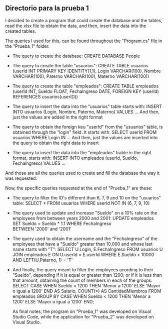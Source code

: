 ## Directorio para la prueba 1 ##
I decided to create a program that could create the database and the tables,
read the xlsx file to obtain the data,
and then, insert the data into the created tables.

The queries I used for this, can be found throughout the "Program.cs" file in the "Prueba_1" folder.

- The query to create the database:
  CREATE DATABASE People

- The query to create the table "usuarios":
  CREATE TABLE usuarios (userId INT PRIMARY KEY IDENTITY(1,1), Login VARCHAR(100), Nombre VARCHAR(100), Paterno VARCHAR(100), Materno VARCHAR(100))

- The query to create the table "empleados":
  CREATE TABLE empleados (userId INT, Sueldo FLOAT, FechaIngreso DATE, FOREIGN KEY (userId) REFERENCES usuarios(userID))

- The query to insert the data into the "usuarios" table starts with:
  INSERT INTO usuarios (Login, Nombre, Paterno, Materno) VALUES ...
  And then, just the values are added in the right format

- The query to obtain the foreign keu "userId" from the "usuarios" table, is obtained through the "login" field. It starts with:
  SELECT userId FROM usuarios WHERE Login IN ...
  And then, just the values are inserted into the query to obtain the right data to insert

- The query to insert the data into the "empleados" trable in the right format, starts with:
  INSERT INTO empleados (userId, Sueldo, FechaIngreso) VALUES ...

And those are all the queries used to create and fill the database the way it was requested.

Now, the specific queries requested at the end of "Prueba_1" are these:

- The query to filter the ID's different than 6, 7, 9 and 10 on the "usuarios" table:
  SELECT * FROM usuarios WHERE userId NOT IN (6, 7, 9, 10)

- The query used to update and increase "Sueldo" on a 10% rate on the employees from between years 2000 and 2001:
  UPDATE empleados SET Sueldo = Sueldo * 1.1 WHERE FechaIngreso BETWEEN '2000' and '2001'

- The query used to obtain the username and the "FechaIngreso" of the employees that have a "Sueldo" greater than 10,000
  and whose last name starts with "T":
  SELECT U.Login, E.FechaIngreso FROM usuarios U JOIN empleados E ON U.userId = E.userId WHERE E.Sueldo > 10000 AND LEFT(U.Paterno, 1) = 'T'
  
- And finally, the query meant to filter the employees acording to their "Sueldo", depending if it is equal or greater than 1200;
  or if it is less than that amount, obtaining the count of members in each of the groups:
  SELECT CASE WHEN Sueldo < 1200 THEN 'Menor a 1200' ELSE 'Mayor o igual a 1200' END AS Salario, COUNT(*) AS CantidadMiembros
  FROM empleados GROUP BY CASE WHEN Sueldo < 1200 THEN 'Menor a 1200' ELSE 'Mayor o igual a 1200' END;

  As final notes, the program on "Prueba_1" was developed on Visual Studio Code, while the application for "Prueba_2" was developed on Visual Studio.